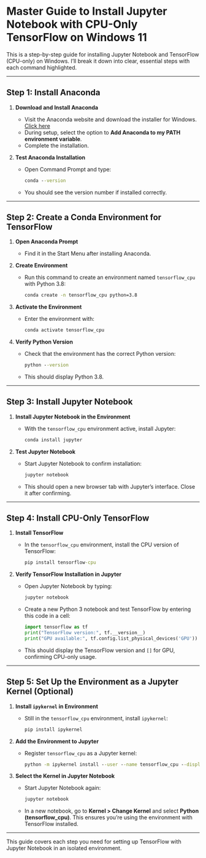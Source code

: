 # Master Guide to Install Jupyter Notebook with CPU-Only TensorFlow on Windows 11

This is a step-by-step guide for installing Jupyter Notebook and TensorFlow (CPU-only) on Windows. I’ll break it down into clear, essential steps with each command highlighted.

---

## Step 1: Install Anaconda

1. **Download and Install Anaconda**
   - Visit the Anaconda website and download the installer for Windows. [Click here](https://www.anaconda.com/download)
   - During setup, select the option to **Add Anaconda to my PATH environment variable**.
   - Complete the installation.

2. **Test Anaconda Installation**
   - Open Command Prompt and type:
     ```cmd
     conda --version
     ```
   - You should see the version number if installed correctly.

---

## Step 2: Create a Conda Environment for TensorFlow

1. **Open Anaconda Prompt**
   - Find it in the Start Menu after installing Anaconda.

2. **Create Environment**
   - Run this command to create an environment named `tensorflow_cpu` with Python 3.8:
     ```cmd
     conda create -n tensorflow_cpu python=3.8
     ```

3. **Activate the Environment**
   - Enter the environment with:
     ```cmd
     conda activate tensorflow_cpu
     ```

4. **Verify Python Version**
   - Check that the environment has the correct Python version:
     ```cmd
     python --version
     ```
   - This should display Python 3.8.

---

## Step 3: Install Jupyter Notebook

1. **Install Jupyter Notebook in the Environment**
   - With the `tensorflow_cpu` environment active, install Jupyter:
     ```cmd
     conda install jupyter
     ```

2. **Test Jupyter Notebook**
   - Start Jupyter Notebook to confirm installation:
     ```cmd
     jupyter notebook
     ```
   - This should open a new browser tab with Jupyter’s interface. Close it after confirming.

---

## Step 4: Install CPU-Only TensorFlow

1. **Install TensorFlow**
   - In the `tensorflow_cpu` environment, install the CPU version of TensorFlow:
     ```cmd
     pip install tensorflow-cpu
     ```

2. **Verify TensorFlow Installation in Jupyter**
   - Open Jupyter Notebook by typing:
     ```cmd
     jupyter notebook
     ```
   - Create a new Python 3 notebook and test TensorFlow by entering this code in a cell:
     ```python
     import tensorflow as tf
     print("TensorFlow version:", tf.__version__)
     print("GPU available:", tf.config.list_physical_devices('GPU'))
     ```
   - This should display the TensorFlow version and `[]` for GPU, confirming CPU-only usage.

---

## Step 5: Set Up the Environment as a Jupyter Kernel (Optional)

1. **Install `ipykernel` in Environment**
   - Still in the `tensorflow_cpu` environment, install `ipykernel`:
     ```cmd
     pip install ipykernel
     ```

2. **Add the Environment to Jupyter**
   - Register `tensorflow_cpu` as a Jupyter kernel:
     ```cmd
     python -m ipykernel install --user --name tensorflow_cpu --display-name "Python (tensorflow_cpu)"
     ```

3. **Select the Kernel in Jupyter Notebook**
   - Start Jupyter Notebook again:
     ```cmd
     jupyter notebook
     ```
   - In a new notebook, go to **Kernel > Change Kernel** and select **Python (tensorflow_cpu)**. This ensures you’re using the environment with TensorFlow installed.

---

This guide covers each step you need for setting up TensorFlow with Jupyter Notebook in an isolated environment.
